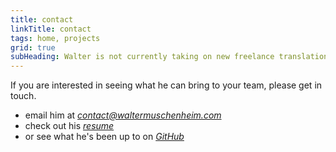 ```yaml
---
title: contact
linkTitle: contact
tags: home, projects
grid: true
subHeading: Walter is not currently taking on new freelance translation or development projects.
---
```


If you are interested in seeing what he can bring to your team, please get in touch.

- email him at _[contact@waltermuschenheim.com](mailto:contact@waltermuschenheim.com)_
- check out his _[resume](/cv)_
- or see what he's been up to on _[GitHub](https://github.com/WalterMuschenheim/)_
